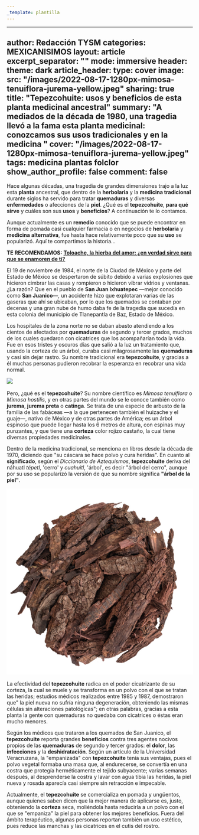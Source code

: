 ```yaml
---
_template: plantilla
---
```






  ---
author: Redacción TYSM
categories: MEXICANISIMOS
layout: article
excerpt_separator: "<!--more-->"
mode: immersive
header:
  theme: dark
article_header:
  type: cover
  image:
    src: "/images/2022-08-17-1280px-mimosa-tenuiflora-jurema-yellow.jpeg"
sharing: true
title: "Tepezcohuite: usos y beneficios de esta planta medicinal ancestral"
summary:
  "A mediados de la década de 1980, una tragedia llevó a la fama esta planta
  medicinal: conozcamos sus usos tradicionales y en la medicina "
cover: "/images/2022-08-17-1280px-mimosa-tenuiflora-jurema-yellow.jpeg"
tags: medicina plantas folclor
show_author_profile: false
comment: false
---

Hace algunas décadas, una tragedia de grandes dimensiones trajo a la luz esta **planta** ancestral, que dentro de la **herbolaria** y la **medicina tradicional** durante siglos ha servido para tratar **quemaduras** y diversas **enfermedades** o afecciones de la **piel**. ¿Qué es el **tepezcohuite**, **para qué sirve** y cuáles son sus **usos** y **beneficios**? A continuación te lo contamos.

Aunque actualmente es un **remedio** conocido que se puede encontrar en forma de pomada casi cualquier farmacia o en negocios de **herbolaria** y **medicina** **alternativa**, fue hasta hace relativamente poco que su **uso** se popularizó. Aquí te compartimos la historia…

**TE RECOMENDAMOS:** [**Toloache, la hierba del amor: ¿en verdad sirve para que se enamoren de ti?**](https://blog.tonoysumariachi.com/mexicanisimos/2022/08/18/toloache-la-hierba-del-amor-en-verdad-sirve-para-que-se-enamoren-de-ti.html)

El 19 de noviembre de 1984, el norte de la Ciudad de México y parte del Estado de México se despertaron de súbito debido a varias explosiones que hicieron cimbrar las casas y rompieron o hicieron vibrar vidrios y ventanas. ¿La razón? Que en el pueblo de **San Juan Ixhuatepec** —mejor conocido como **San Juanico**—, un accidente hizo que explotaran varias de las gaseras que ahí se ubicaban, por lo que los quemados se contaban por decenas y una gran nube de humo daba fe de la tragedia que sucedía en esta colonia del municipio de Tlanepantla de Baz, Estado de México.

Los hospitales de la zona norte no se daban abasto atendiendo a los cientos de afectados por **quemaduras** de segundo y tercer grados, muchos de los cuales quedaron con cicatrices que los acompañarían toda la vida. Fue en esos tristes y oscuros días que salió a la luz un tratamiento que, usando la corteza de un árbol, curaba casi milagrosamente las **quemaduras** y casi sin dejar rastro. Su nombre tradicional era **tepezcohuite**, y gracias a él muchas personas pudieron recobrar la esperanza en recobrar una vida normal.

![](https://upload.wikimedia.org/wikipedia/commons/5/51/Mimosa_tenuiflora_%E2%80%94_Jo%C3%A3o_de_Deus_Medeiros_003.jpg)

Pero, ¿qué es el **tepezcohuite**? Su nombre científico es _Mimosa tenuiflora_ o _Mimosa hostilis_, y en otras partes del mundo se le conoce también como **jurema**, **jurema preta** o **catinga**. Se trata de una especie de arbusto de la familia de las fabáceas —a la que pertenecen también el huizache y el guaje—, nativo de México y de otras partes de América; es un árbol espinoso que puede llegar hasta los 6 metros de altura, con espinas muy punzantes, y que tiene una **corteza** color rojizo castaño, la cual tiene diversas propiedades medicinales.

Dentro de la medicina tradicional, se menciona en libros desde la década de 1970, diciendo que "su cáscara se hace polvo y cura heridas". En cuanto al **significado**, según el _Diccionario de Aztequismos_, **tepezcohuite** deriva del náhuatl _tépetl_, 'cerro' y _cuahuitl_, 'árbol', es decir "árbol del cerro", aunque por su uso se popularizó la versión de que su nombre significa **"árbol de la piel"**.

![](/images/2022-08-17-tepezcohuite-1024x1024.jpg)

La efectividad del **tepezcohuite** radica en el poder cicatrizante de su corteza, la cual se muele y se transforma en un polvo con el que se tratan las heridas; estudios médicos realizados entre 1985 y 1987, demostraron que" la piel nueva no sufría ninguna degeneración, obteniendo las mismas células sin alteraciones patológicas"; en otras palabras, gracias a esta planta la gente con quemaduras no quedaba con cicatrices o éstas eran mucho menores.

Según los médicos que trataron a los quemados de San Juanico, el **tepezcohuite** reporta grandes **beneficios** contra tres agentes nocivos propios de las **quemaduras** de segundo y tercer grados: el **dolor**, las **infecciones** y la **deshidratación**. Según un artículo de la Universidad Veracruzana, la "empanizada" con **tepezcohuite** tenía sus ventajas, pues el polvo vegetal formaba una masa que, al endurecerse, se convertía en una costra que protegía herméticamente el tejido subyacente; varias semanas después, al desprenderse la costra y lavar con agua tibia las heridas, la piel nueva y rosada aparecía casi siempre sin retracción e impecable.

Actualmente, el **tepezcohuite** se comercializa en pomada y ungüentos, aunque quienes saben dicen que la mejor manera de aplicarse es, justo, obteniendo la **corteza** seca, moliéndola hasta reducirla a un polvo con el que se "empaniza" la piel para obtener los mejores beneficios. Fuera del ámbito terapéutico, algunas personas reportan también un uso estético, pues reduce las manchas y las cicatrices en el cutis del rostro.
